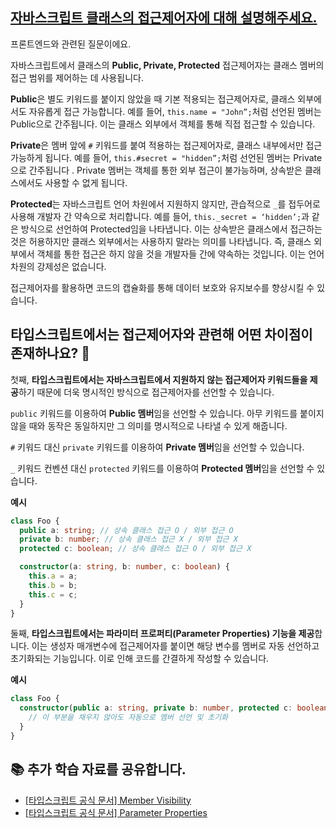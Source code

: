 ## [자바스크립트 클래스의 접근제어자에 대해 설명해주세요.](https://www.maeil-mail.kr/question/113)

프론트엔드와 관련된 질문이에요.

자바스크립트에서 클래스의 **Public, Private, Protected** 접근제어자는 클래스 멤버의 접근 범위를 제어하는 데 사용됩니다.

**Public**은 별도 키워드를 붙이지 않았을 때 기본 적용되는 접근제어자로, 클래스 외부에서도 자유롭게 접근 가능합니다. 예를 들어, `this.name = "John”;`처럼 선언된 멤버는 Public으로 간주됩니다. 이는 클래스 외부에서 객체를 통해 직접 접근할 수 있습니다.

**Private**은 멤버 앞에 `#` 키워드를 붙여 적용하는 접근제어자로, 클래스 내부에서만 접근 가능하게 됩니다. 예를 들어, `this.#secret = "hidden”;`처럼 선언된 멤버는 Private으로 간주됩니다 . Private 멤버는 객체를 통한 외부 접근이 불가능하며, 상속받은 클래스에서도 사용할 수 없게 됩니다.

**Protected**는 자바스크립트 언어 차원에서 지원하지 않지만, 관습적으로 `_`를 접두어로 사용해 개발자 간 약속으로 처리합니다. 예를 들어, `this._secret = ‘hidden’;`과 같은 방식으로 선언하여 Protected임을 나타냅니다. 이는 상속받은 클래스에서 접근하는 것은 허용하지만 클래스 외부에서는 사용하지 말라는 의미를 나타냅니다. 즉, 클래스 외부에서 객체를 통한 접근은 하지 않을 것을 개발자들 간에 약속하는 것입니다. 이는 언어 차원의 강제성은 없습니다.

접근제어자를 활용하면 코드의 캡슐화를 통해 데이터 보호와 유지보수를 향상시킬 수 있습니다.

## 타입스크립트에서는 접근제어자와 관련해 어떤 차이점이 존재하나요? 🤔

첫째, **타입스크립트에서는 자바스크립트에서 지원하지 않는 접근제어자 키워드들을 제공**하기 때문에 더욱 명시적인 방식으로 접근제어자를 선언할 수 있습니다.

`public` 키워드를 이용하여 **Public 멤버**임을 선언할 수 있습니다. 아무 키워드를 붙이지 않을 때와 동작은 동일하지만 그 의미를 명시적으로 나타낼 수 있게 해줍니다.

`#` 키워드 대신 `private` 키워드를 이용하여 **Private 멤버**임을 선언할 수 있습니다.

`_` 키워드 컨벤션 대신 `protected` 키워드를 이용하여 **Protected 멤버**임을 선언할 수 있습니다.

**예시**

```ts
class Foo {
  public a: string; // 상속 클래스 접근 O / 외부 접근 O
  private b: number; // 상속 클래스 접근 X / 외부 접근 X
  protected c: boolean; // 상속 클래스 접근 O / 외부 접근 X

  constructor(a: string, b: number, c: boolean) {
    this.a = a;
    this.b = b;
    this.c = c;
  }
}
```

둘째, **타입스크립트에서는 파라미터 프로퍼티(Parameter Properties) 기능을 제공**합니다. 이는 생성자 매개변수에 접근제어자를 붙이면 해당 변수를 멤버로 자동 선언하고 초기화되는 기능입니다. 이로 인해 코드를 간결하게 작성할 수 있습니다.

**예시**

```ts
class Foo {
  constructor(public a: string, private b: number, protected c: boolean) {
    // 이 부분을 채우지 않아도 자동으로 멤버 선언 및 초기화
  } 
}
```

## 📚 추가 학습 자료를 공유합니다.

- [[타입스크립트 공식 문서] Member Visibility](https://www.typescriptlang.org/docs/handbook/2/classes.html#member-visibility)
- [[타입스크립트 공식 문서] Parameter Properties](https://www.typescriptlang.org/docs/handbook/2/classes.html#parameter-properties)
